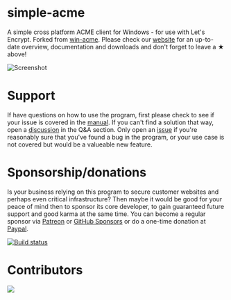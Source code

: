 # simple-acme
A simple cross platform ACME client for Windows - for use with Let's Encrypt. Forked from [win-acme](http://github.com/win-acme/win-acme). Please check our [website](https://simple-acme.com/) for an up-to-date overview, documentation and downloads and don't forget to leave a ★ above!

![Screenshot](https://simple-acme.com/assets/screenshot.png)

# Support
If have questions on how to use the program, first please check to see if your issue is covered in the [manual](https://simple-acme.com/manual/getting-started). If you can't find a solution that way, open a [discussion](https://github.com/orgs/simple-acme/discussions/new?category=q-a) in the Q&A section. Only open an [issue](https://github.com/simple-acme/simple-acme/issues) if you're reasonably sure that you've found a bug in the program, or your use case is not covered but would be a valueable new feature.

# Sponsorship/donations
Is your business relying on this program to secure customer websites and perhaps even critical infrastructure? Then maybe it would be good for your peace of mind then to sponsor its core developer, to gain guaranteed future support and good karma at the same time. You can become a regular sponsor via [Patreon](https://www.patreon.com/woutertinus) or [GitHub Sponsors](https://github.com/sponsors/WouterTinus) or do a one-time donation at [Paypal](http://paypal.me/woutertinus).

[![Build status](https://ci.appveyor.com/api/projects/status/yg3mym4rthh2pu90/branch/main?svg=true)](https://ci.appveyor.com/project/WouterTinus/simple-acme/branch/main)

# Contributors
<a href="https://github.com/simple-acme/simple-acme/graphs/contributors">
  <img src="https://contrib.rocks/image?repo=simple-acme/simple-acme" />
</a>
